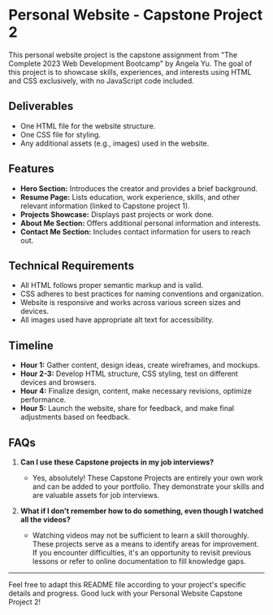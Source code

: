 # Personal Website - Capstone Project 2

This personal website project is the capstone assignment from "The Complete 2023 Web Development Bootcamp" by Angela Yu. The goal of this project is to showcase skills, experiences, and interests using HTML and CSS exclusively, with no JavaScript code included.

## Deliverables

- One HTML file for the website structure.
- One CSS file for styling.
- Any additional assets (e.g., images) used in the website.

## Features

- **Hero Section:** Introduces the creator and provides a brief background.
- **Resume Page:** Lists education, work experience, skills, and other relevant information (linked to Capstone project 1).
- **Projects Showcase:** Displays past projects or work done.
- **About Me Section:** Offers additional personal information and interests.
- **Contact Me Section:** Includes contact information for users to reach out.

## Technical Requirements

- All HTML follows proper semantic markup and is valid.
- CSS adheres to best practices for naming conventions and organization.
- Website is responsive and works across various screen sizes and devices.
- All images used have appropriate alt text for accessibility.

## Timeline

- **Hour 1:** Gather content, design ideas, create wireframes, and mockups.
- **Hour 2-3:** Develop HTML structure, CSS styling, test on different devices and browsers.
- **Hour 4:** Finalize design, content, make necessary revisions, optimize performance.
- **Hour 5:** Launch the website, share for feedback, and make final adjustments based on feedback.

## FAQs

1. **Can I use these Capstone projects in my job interviews?**
   - Yes, absolutely! These Capstone Projects are entirely your own work and can be added to your portfolio. They demonstrate your skills and are valuable assets for job interviews.

2. **What if I don't remember how to do something, even though I watched all the videos?**
   - Watching videos may not be sufficient to learn a skill thoroughly. These projects serve as a means to identify areas for improvement. If you encounter difficulties, it's an opportunity to revisit previous lessons or refer to online documentation to fill knowledge gaps.

---

Feel free to adapt this README file according to your project's specific details and progress. Good luck with your Personal Website Capstone Project 2!
